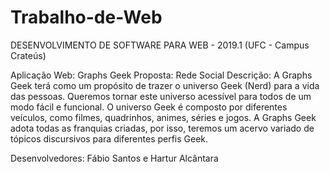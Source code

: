 # Trabalho-de-Web

DESENVOLVIMENTO DE SOFTWARE PARA WEB - 2019.1 (UFC - Campus Crateús)

Aplicação Web: Graphs Geek
Proposta: Rede Social
Descrição:
A Graphs Geek terá como um propósito de trazer o universo Geek (Nerd) para a vida das
pessoas. Queremos tornar este universo acessível para todos de um modo fácil e
funcional. O universo Geek é composto por diferentes veículos, como filmes,
quadrinhos, animes, séries e jogos. A Graphs Geek adota todas as franquias criadas, por
isso, teremos um acervo variado de tópicos discursivos para diferentes perfis Geek.

Desenvolvedores:
Fábio Santos e
Hartur Alcântara
